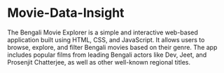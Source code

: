 # Movie-Data-Insight
The Bengali Movie Explorer is a simple and interactive web-based application built using HTML, CSS, and JavaScript. It allows users to browse, explore, and filter Bengali movies based on their genre. The app includes popular films from leading Bengali actors like Dev, Jeet, and Prosenjit Chatterjee, as well as other well-known regional titles.

